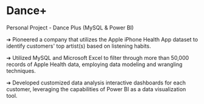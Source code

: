 # Dance+
Personal Project - Dance Plus (MySQL & Power BI)

➔ Pioneered a company that utilizes the Apple iPhone Health App dataset to identify customers' top artist(s) 
based on listening habits.

➔ Utilized MySQL and Microsoft Excel to filter through more than 50,000 records of Apple Health data, 
employing data modeling and wrangling techniques.

➔ Developed customized data analysis interactive dashboards for each customer, leveraging the capabilities of 
Power BI as a data visualization tool.
